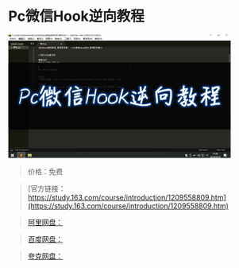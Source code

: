 # Pc微信Hook逆向教程

![img](../../../assets/study163/free/4848229b797b4383b5e88b553e1d05e4.png)

> 价格：免费

> [官方链接：https://study.163.com/course/introduction/1209558809.htm](https://study.163.com/course/introduction/1209558809.htm)

> [阿里网盘：]()

> [百度网盘：]()

> [夸克网盘：]()
